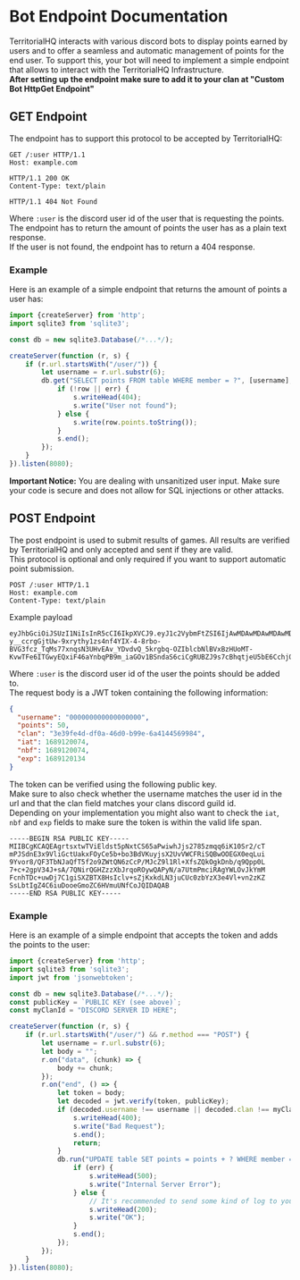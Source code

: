 # Bot Endpoint Documentation

TerritorialHQ interacts with various discord bots to display points earned by users and to offer a seamless and automatic management of points for the end user. To support this, your bot will need to implement a simple endpoint that allows to interact with the TerritorialHQ Infrastructure. <br>
**After setting up the endpoint make sure to add it to your clan at "Custom Bot HttpGet Endpoint"**

## GET Endpoint

The endpoint has to support this protocol to be accepted by TerritorialHQ:

```http
GET /:user HTTP/1.1
Host: example.com

HTTP/1.1 200 OK
Content-Type: text/plain

HTTP/1.1 404 Not Found
```

Where `:user` is the discord user id of the user that is requesting the points. <br>
The endpoint has to return the amount of points the user has as a plain text response. <br>
If the user is not found, the endpoint has to return a 404 response.

### Example

Here is an example of a simple endpoint that returns the amount of points a user has:

```javascript
import {createServer} from 'http';
import sqlite3 from 'sqlite3';

const db = new sqlite3.Database(/*...*/);

createServer(function (r, s) {
	if (r.url.startsWith("/user/")) {
		let username = r.url.substr(6);
		db.get("SELECT points FROM table WHERE member = ?", [username], (err, row) => {
			if (!row || err) {
				s.writeHead(404);
				s.write("User not found");
			} else {
				s.write(row.points.toString());
			}
			s.end();
		});
	}
}).listen(8080);
```

**Important Notice:** You are dealing with unsanitized user input. Make sure your code is secure and does not allow for SQL injections or other attacks.

## POST Endpoint

The post endpoint is used to submit results of games. All results are verified by TerritorialHQ and only accepted and sent if they are valid. <br>
This protocol is optional and only required if you want to support automatic point submission. <br>

```http
POST /:user HTTP/1.1
Host: example.com
Content-Type: text/plain
```

Example payload
```
eyJhbGciOiJSUzI1NiIsInR5cCI6IkpXVCJ9.eyJ1c2VybmFtZSI6IjAwMDAwMDAwMDAwMDAwMDAwMCIsInBvaW50cyI6NTAsImNsYW4iOiIwMDAwMDAwMDAwMDAwMDAwMDAiLCJpYXQiOjE2ODkxMjAwNzQsIm5iZiI6MTY4OTEyMDA3NCwiZXhwIjoxNjg5MTIwMTM0fQ.PJJZQR_vZS93iZnxovKwKo3ps0x1wgEi_KhbsnIkLrs5E3CPn28ymaa8GE8QZtbxT490nwzRxTPHLCs0Ng1pjb9dSLQWX2_4ukJcww6Guftm1K65bqDpxIO1HEHLmmKYXcd4LJOYeWJVQbvgJisg5Yx_LLeA6eNgHw6yDJfzp45-y__ccrgGjtUw-9xrythy1zs4nf4YIX-4-8rbo-BVG3fcz_TqMs77xnqsN3UHvEAv_YDvdvQ_5krgbq-OZIblcbNlBVxBzHUoMT-KvwTFe6ITGwyEQxiF46aYnbqPB9m_iaGOv1BSndaS6ciCgRUBZJ9s7cBhqtjeU5bE6CchjQ
```

Where `:user` is the discord user id of the user the points should be added to. <br>
The request body is a JWT token containing the following information:

```json
{
  "username": "000000000000000000",
  "points": 50,
  "clan": "3e39fe4d-df0a-46d0-b99e-6a4144569984",
  "iat": 1689120074,
  "nbf": 1689120074,
  "exp": 1689120134
}
```

The token can be verified using the following public key. <br>
Make sure to also check whether the username matches the user id in the url and that the clan field matches your clans discord guild id. <br>
Depending on your implementation you might also want to check the `iat`, `nbf` and `exp` fields to make sure the token is within the valid life span.

```
-----BEGIN RSA PUBLIC KEY-----
MIIBCgKCAQEAgrtsxtwTViEldst5pNxtCS65aPwiwhJjs2785zmqq6iK10Sr2/cT
mPJSdnE3x9VliGctUakxFOyCe5b+bo3BdVKuyjsX2UvVWCFRiSQBwOOEGX0eqLui
9Yvor8/QF3TbNJaQfT5f2o9ZWtQN6zCcP/MJcZ9l1Rl+XfsZQkOgkDnb/q9Qpp0L
7+c+2gpV34J+sA/7QNirQGHZzzXbJrqoROywQAPyN/a7UtmPmciRAgYWLOvJkYmM
FcnhTDc+uwDj7C1giSXZBTX8HsIclv+sZjKxkdLN3juCUc0zbYzX3e4Vl+vn2zKZ
SsLbtIgZ4C6iuDooeGmoZC6HVmuUNfCoJQIDAQAB
-----END RSA PUBLIC KEY-----
```

### Example

Here is an example of a simple endpoint that accepts the token and adds the points to the user:

```javascript
import {createServer} from 'http';
import sqlite3 from 'sqlite3';
import jwt from 'jsonwebtoken';

const db = new sqlite3.Database(/*...*/);
const publicKey = `PUBLIC KEY (see above)`;
const myClanId = "DISCORD SERVER ID HERE";

createServer(function (r, s) {
    if (r.url.startsWith("/user/") && r.method === "POST") {
        let username = r.url.substr(6);
        let body = "";
        r.on("data", (chunk) => {
            body += chunk;
        });
        r.on("end", () => {
            let token = body;
            let decoded = jwt.verify(token, publicKey);
            if (decoded.username !== username || decoded.clan !== myClanId) {
                s.writeHead(400);
                s.write("Bad Request");
                s.end();
                return;
            }
            db.run("UPDATE table SET points = points + ? WHERE member = ?", [decoded.points, decoded.username], (err) => {
                if (err) {
                    s.writeHead(500);
                    s.write("Internal Server Error");
                } else {
                    // It's recommended to send some kind of log to your clan's discord server here
                    s.writeHead(200);
                    s.write("OK");
                }
                s.end();
            });
        });
    }
}).listen(8080);
```